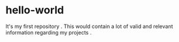 # hello-world
It's my first repository . This would contain a lot of valid and relevant information regarding my projects .
